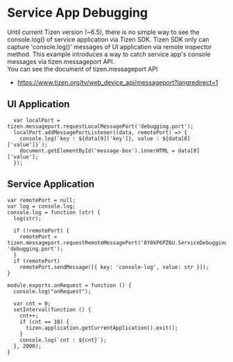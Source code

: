 # Service App Debugging

Until current Tizen version (~6.5), there is no simple way to see the console.log() of service application via Tizen SDK. Tizen SDK only can capture 'console.log()' messages of UI application via remote inspector method.
This example introduces a way to catch service app's console messages via tizen.messageport API.<br>
You can see the document of tizen.messageport API
 - https://www.tizen.org/tv/web_device_api/messageport?langredirect=1

## UI Application
```
  var localPort = tizen.messageport.requestLocalMessagePort('debugging.port');
  localPort.addMessagePortListener((data, remotePort) => {
    console.log(`key : ${data[0]['key']}, value : ${data[0]['value']}`);
    document.getElementById('message-box').innerHTML = data[0]['value'];
  });
```

## Service Application
```
var remotePort = null;
var log = console.log;
console.log = function (str) {
  log(str);

  if (!remotePort) {
    remotePort = tizen.messageport.requestRemoteMessagePort('8Y8kP6PZ6U.ServiceDebugging', 'debugging.port');
  }
  if (remotePort)
    remotePort.sendMessage([{ key: 'console-log', value: str }]);
}

module.exports.onRequest = function () {
  console.log("onRequest");

  var cnt = 0;
  setInterval(function () {
    cnt++;
    if (cnt == 10) {
      tizen.application.getCurrentApplication().exit();
    }
    console.log(`cnt : ${cnt}`);
  }, 2000);
}

```
